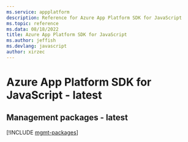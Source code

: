 ```yaml
---
ms.service: appplatform
description: Reference for Azure App Platform SDK for JavaScript
ms.topic: reference
ms.data: 08/18/2022
title: Azure App Platform SDK for JavaScript
ms.author: jeffish
ms.devlang: javascript
author: xirzec
---
```

# Azure App Platform SDK for JavaScript - latest

## Management packages - latest
[!INCLUDE [mgmt-packages](app-platform-mgmt-index.md)]